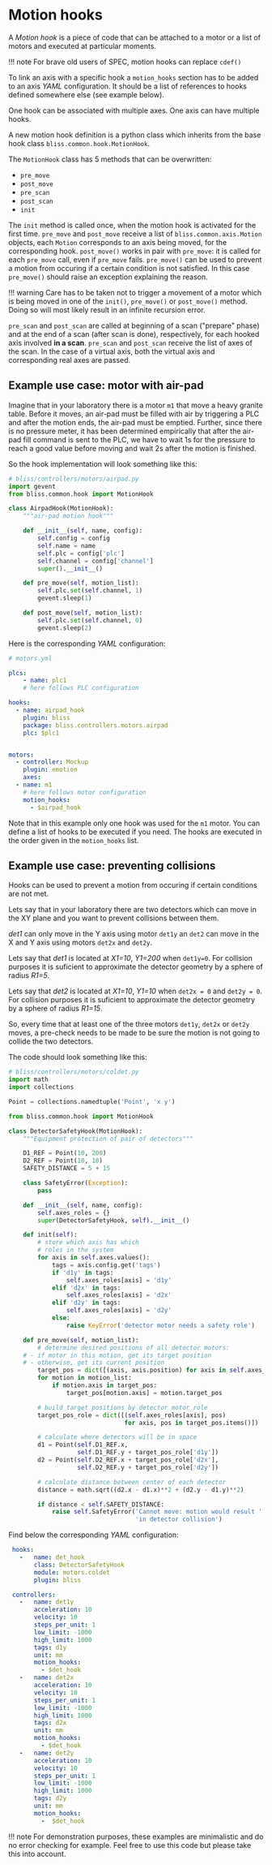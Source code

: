 # Motion hooks

A *Motion hook* is a piece of code that can be attached to a motor or
a list of motors and executed at particular moments.

!!! note
    For brave old users of SPEC, motion hooks can replace `cdef()`

To link an axis with a specific hook a `motion_hooks` section has to
be added to an axis *YAML* configuration. It should be a list of
references to hooks defined somewhere else (see example below).

One hook can be associated with multiple axes.
One axis can have multiple hooks.

A new motion hook definition is a python class which inherits from the
base hook class `bliss.common.hook.MotionHook`.

The `MotionHook` class has 5 methods that can be overwritten:

* `pre_move`
* `post_move`
* `pre_scan`
* `post_scan`
* `init`

The `init` method is called once, when the motion hook is activated for the first time.
`pre_move` and `post_move` receive a list of `bliss.common.axis.Motion`
objects, each `Motion` corresponds to an axis being moved, for the
corresponding hook.
`post_move()` works in pair with `pre_move`: it is called for each
`pre_move` call, even if `pre_move` fails.
`pre_move()` can be used to prevent a motion from occuring if a certain
condition is not satisfied. In this case `pre_move()` should raise an
exception explaining the reason.

!!! warning
    Care has to be taken not to trigger a movement of a motor which
    is being moved in one of the `init()`, `pre_move()` or `post_move()`
    method. Doing so will most likely result in an infinite recursion error.

`pre_scan` and `post_scan` are called at beginning of a scan ("prepare" phase)
and at the end of a scan (after scan is done), respectively, for each hooked
axis involved **in a scan**. `pre_scan` and `post_scan` receive the list of
axes of the scan.
In the case of a virtual axis, both the virtual axis and corresponding real
axes are passed.


## Example use case: motor with air-pad

Imagine that in your laboratory there is a motor `m1` that move a heavy
granite table. Before it moves, an air-pad must be filled with air by
triggering a PLC and after the motion ends, the air-pad must be emptied.
Further, since there is no pressure meter, it has been determined
empirically that after the air-pad fill command is sent to the PLC, we
have to wait 1s for the pressure to reach a good value before moving and
wait 2s after the motion is finished.

So the hook implementation will look something like this:

```python
# bliss/controllers/motors/airpad.py
import gevent
from bliss.common.hook import MotionHook

class AirpadHook(MotionHook):
    """air-pad motion hook"""

    def __init__(self, name, config):
        self.config = config
        self.name = name
        self.plc = config['plc']
        self.channel = config['channel']
        super().__init__()

    def pre_move(self, motion_list):
        self.plc.set(self.channel, 1)
        gevent.sleep(1)

    def post_move(self, motion_list):
        self.plc.set(self.channel, 0)
        gevent.sleep(2)
```

Here is the corresponding *YAML* configuration:

```yaml
# motors.yml

plcs:
    - name: plc1
    # here follows PLC configuration

hooks:
  - name: airpad_hook
    plugin: bliss
    package: bliss.controllers.motors.airpad
    plc: $plc1


motors:
  - controller: Mockup
    plugin: emotion
    axes:
  - name: m1
    # here follows motor configuration
    motion_hooks:
      - $airpad_hook
```

Note that in this example only one hook was used for the `m1` motor. You
can define a list of hooks to be executed if you need. The hooks are
executed in the order given in the `motion_hooks` list.

## Example use case: preventing collisions

Hooks can be used to prevent a motion from occuring if certain
conditions are not met.

Lets say that in your laboratory there are two detectors which can move
in the XY plane and you want to prevent collisions between them.

*det1* can only move in the Y axis using motor `det1y` an `det2` can
move in the X and Y axis using motors `det2x` and `det2y`.

Lets say that *det1* is located at *X1=10*, *Y1=200* when `det1y=0`. For
collision purposes it is suficient to approximate the detector geometry
by a sphere of radius *R1=5*.

Lets say that *det2* is located at *X1=10*, *Y1=10* when `det2x = 0`
and `det2y = 0`. For collision purposes it is suficient to approximate
the detector geometry by a sphere of radius *R1=15*.

So, every time that at least one of the three motors `det1y`, `det2x` or
`det2y` moves, a pre-check needs to be made to be sure the motion is not
going to collide the two detectors.

The code should look something like this:

```python
# bliss/controllers/motors/coldet.py
import math
import collections

Point = collections.namedtuple('Point', 'x y')

from bliss.common.hook import MotionHook

class DetectorSafetyHook(MotionHook):
    """Equipment protection of pair of detectors"""

    D1_REF = Point(10, 200)
    D2_REF = Point(10, 10)
    SAFETY_DISTANCE = 5 + 15

    class SafetyError(Exception):
        pass

    def __init__(self, name, config):
        self.axes_roles = {}
        super(DetectorSafetyHook, self).__init__()

    def init(self):
        # store which axis has which
        # roles in the system
        for axis in self.axes.values():
            tags = axis.config.get('tags')
            if 'd1y' in tags:
                self.axes_roles[axis] = 'd1y'
            elif 'd2x' in tags:
                self.axes_roles[axis] = 'd2x'
            elif 'd2y' in tags:
                self.axes_roles[axis] = 'd2y'
            else:
                raise KeyError('detector motor needs a safety role')

    def pre_move(self, motion_list):
        # determine desired positions of all detector motors:
    # - if motor in this motion, get its target position
    # - otherwise, get its current position
        target_pos = dict([(axis, axis.position) for axis in self.axes_roles])
        for motion in motion_list:
            if motion.axis in target_pos:
                target_pos[motion.axis] = motion.target_pos

        # build target positions by detector motor role
        target_pos_role = dict([(self.axes_roles[axis], pos)
                                for axis, pos in target_pos.items()])

        # calculate where detectors will be in space
        d1 = Point(self.D1_REF.x,
                   self.D1_REF.y + target_pos_role['d1y'])
        d2 = Point(self.D2_REF.x + target_pos_role['d2x'],
                   self.D2_REF.y + target_pos_role['d2y'])

        # calculate distance between center of each detector
        distance = math.sqrt((d2.x - d1.x)**2 + (d2.y - d1.y)**2)

        if distance < self.SAFETY_DISTANCE:
            raise self.SafetyError('Cannot move: motion would result ' \
                                   'in detector collision')
```

Find below the corresponding *YAML* configuration:

```yaml
 hooks:
   -   name: det_hook
       class: DetectorSafetyHook
       module: motors.coldet
       plugin: bliss

 controllers:
   -   name: det1y
       acceleration: 10
       velocity: 10
       steps_per_unit: 1
       low_limit: -1000
       high_limit: 1000
       tags: d1y
       unit: mm
       motion_hooks:
         - $det_hook
   -   name: det2x
       acceleration: 10
       velocity: 10
       steps_per_unit: 1
       low_limit: -1000
       high_limit: 1000
       tags: d2x
       unit: mm
       motion_hooks:
         - $det_hook
   -   name: det2y
       acceleration: 10
       velocity: 10
       steps_per_unit: 1
       low_limit: -1000
       high_limit: 1000
       tags: d2y
       unit: mm
       motion_hooks:
         -  $det_hook
```

!!! note
    For demonstration purposes, these examples are minimalistic
    and do no error checking for example. Feel free to use this code
    but please take this into account.

